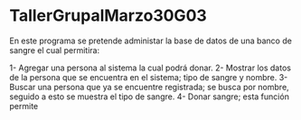 # TallerGrupalMarzo30G03

En este programa se pretende administar la base de datos de una banco de sangre el cual permitira:

   1- Agregar una persona al sistema la cual podrá donar.
   2- Mostrar los datos de la persona que se encuentra en el sistema; tipo de sangre y nombre.
   3- Buscar una persona que ya se encuentre registrada; se busca por nombre, seguido a esto se muestra el tipo de sangre.
   4- Donar sangre; esta función permite 
